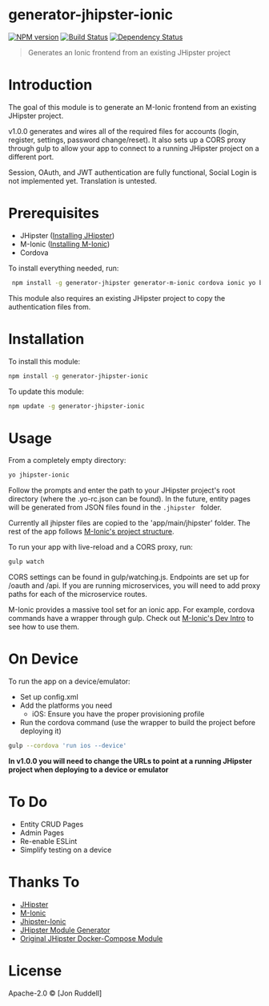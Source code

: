 # generator-jhipster-ionic
[![NPM version][npm-image]][npm-url] [![Build Status][travis-image]][travis-url] [![Dependency Status][daviddm-image]][daviddm-url]
> Generates an Ionic frontend from an existing JHipster project

# Introduction

The goal of this module is to generate an  M-Ionic frontend from an existing JHipster project.  

v1.0.0 generates and wires all of the required files for accounts (login, register, settings, password change/reset).   It also sets up a CORS proxy through gulp to allow your app to connect to a running JHipster project on a different port. 
 
Session, OAuth, and JWT authentication are fully functional, Social Login is not implemented yet.  Translation is untested.

# Prerequisites
- JHipster ([Installing JHipster](https://jhipster.github.io/installation.html))
- M-Ionic ([Installing M-Ionic](https://github.com/mwaylabs/generator-m-ionic/blob/master/docs/start/installation_prerequisites.md))
- Cordova

To install everything needed, run:
```bash
 npm install -g generator-jhipster generator-m-ionic cordova ionic yo bower gulp
```
This module also requires an existing JHipster project to copy the authentication files from.

# Installation

To install this module:

```bash
npm install -g generator-jhipster-ionic
```

To update this module:
```bash
npm update -g generator-jhipster-ionic
```

# Usage
From a completely empty directory: 
```bash
yo jhipster-ionic
```
Follow the prompts and enter the path to your JHipster project's root directory (where the .yo-rc.json 
can be found).  In the future, entity pages will be generated from JSON files found in the `.jhipster ` folder.

Currently all jhipster files are copied to the 'app/main/jhipster' folder.  The rest of the app follows [M-Ionic's project structure](https://github.com/mwaylabs/generator-m-ionic/blob/master/docs/start/file_structure.md).

To run your app with live-reload and a CORS proxy, run:
```bash
gulp watch
```
CORS settings can be found in gulp/watching.js.  Endpoints are set up for /oauth and /api. If you are running microservices, 
you will need to add proxy paths for each of the microservice routes.

M-Ionic provides a massive tool set for an ionic app.  For example, cordova commands have a wrapper through gulp.  Check out [M-Ionic's Dev Intro](https://github.com/mwaylabs/generator-m-ionic/blob/master/docs/start/development_intro.md) to see how to use them.


# On Device

To run the app on a device/emulator:
- Set up config.xml
- Add the platforms you need
  - iOS: Ensure you have the proper provisioning profile
- Run the cordova command (use the wrapper to build the project before deploying it)
```bash
gulp --cordova 'run ios --device'
```

__In v1.0.0 you will need to change the URLs to point at a running JHipster project when deploying to a device or emulator__

# To Do
- Entity CRUD Pages
- Admin Pages
- Re-enable ESLint
- Simplify testing on a device

# Thanks To

- [JHipster](https://github.com/jhipster/generator-jhipster)
- [M-Ionic](https://github.com/mwaylabs/generator-m-ionic)
- [Jhipster-Ionic](https://github.com/gmarziou/jhipster-ionic)
- [JHipster Module Generator](https://github.com/jhipster/generator-jhipster-module)
- [Original JHipster Docker-Compose Module](https://github.com/jhipster/generator-jhipster-docker-compose)

# License

Apache-2.0 © [Jon Ruddell]

[npm-image]: https://img.shields.io/npm/v/generator-jhipster-ionic.svg
[npm-url]: https://npmjs.org/package/generator-jhipster-ionic
[travis-image]: https://travis-ci.org/ruddell/generator-jhipster-ionic.svg?branch=master
[travis-url]: https://travis-ci.org/ruddell/generator-jhipster-ionic
[daviddm-image]: https://david-dm.org/ruddell/generator-jhipster-ionic.svg?theme=shields.io
[daviddm-url]: https://david-dm.org/ruddell/generator-jhipster-module
